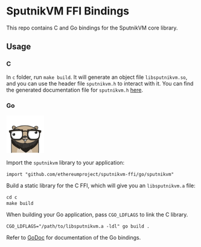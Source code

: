 # SputnikVM FFI Bindings

This repo contains C and Go bindings for the SputnikVM core
library.

## Usage

### C

In `c` folder, run `make build`. It will generate an object file
`libsputnikvm.so`, and you can use the header file `sputnikvm.h` to
interact with it. You can find the generated documentation file for
`sputnikvm.h`
[here](https://ethereumproject.github.io/sputnikvm-ffi/sputnikvm_8h.html).

### Go

<img src="./go/gopher.png" width="100" height="100" />

Import the `sputnikvm` library to your application:

```
import "github.com/ethereumproject/sputnikvm-ffi/go/sputnikvm"
```

Build a static library for the C FFI, which will give you an
`libsputnikvm.a` file:

```
cd c
make build
```

When building your Go application, pass `CGO_LDFLAGS` to link the C
library.

```
CGO_LDFLAGS="/path/to/libsputnikvm.a -ldl" go build .
```

Refer to
[GoDoc](https://godoc.org/github.com/ethereumproject/sputnikvm-ffi/go/sputnikvm)
for documentation of the Go bindings.
